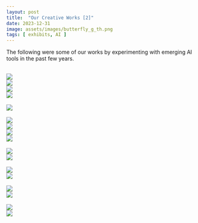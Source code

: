 ```yaml
---
layout: post
title:  "Our Creative Works [2]"
date: 2023-12-31
image: assets/images/butterfly_g_th.png
tags: [ exhibits, AI ]
---
```


The following were some of our works by experimenting with emerging AI tools in the past few years.

<br>
<div class="row">
    <div class="col-md-3">
        <div><img src="/assets/images/alaska.png" class="img-fluid" /></div>
    </div>
    <div class="col-md-3">
        <div><img src="/assets/images/blue_dunes.png" class="img-fluid" ></div>
    </div>
    <div class="col-md-3">
        <div><img src="/assets/images/Didymos_and_Dimorphos.png" class="img-fluid" ></div>
    </div>
    <div class="col-md-3">
        <div><img src="/assets/images/comet.png" class="img-fluid" /></div>
    </div>
</div>
<br/>

<div class="row">    
    <div class="col-md-12">
        <div><img src="/assets/images/flora_space_exploration.png" class="img-fluid" /></div>
    </div>
</div>
<br/>

<div class="row">
    <div class="col-md-3">
        <div><img src="/assets/images/marmolada_glacier_italy.png" class="img-fluid" /></div>
    </div>
    <div class="col-md-3">
        <div><img src="/assets/images/penguins_coulman_island_antarctica.png" class="img-fluid" ></div>
    </div>
    <div class="col-md-3">
        <div><img src="/assets/images/MOPclouds.png" class="img-fluid" /></div>
    </div>
    <div class="col-md-3">
        <div><img src="/assets/images/nabro_volcano.png" class="img-fluid" /></div>
    </div>
</div>
<br/>

<div class="row">
    <div class="col-md-3">
        <div><img src="/assets/images/supervolcano.png" class="img-fluid" /></div>
    </div>
    <div class="col-md-6">
        <div><img src="/assets/images/ESP_034830_1670.png" class="img-fluid" ></div>
    </div>
</div>
<br/>

<div class="row">
    <div class="col-md-3">
        <div><img src="/assets/images/sample_return_mission.png" class="img-fluid" /></div>
    </div>
    <div class="col-md-6">
        <div><img src="/assets/images/persistent_aeolian.png" class="img-fluid" /></div>
    </div>
</div>
<br/>

<div class="row">
    <div class="col-md-3">
        <div><img src="/assets/images/drone_mars_mission.png" class="img-fluid" /></div>
    </div>
    <div class="col-md-6">
        <div><img src="/assets/images/ESP_034830_1670.png" class="img-fluid" ></div>
    </div>
</div>
<br/>

<div class="row">
    <div class="col-md-3">
        <div><img src="/assets/images/brenham1.png" class="img-fluid" /></div>
    </div>
    <div class="col-md-6">
        <div><img src="/assets/images/surviving_mars.png" class="img-fluid" /></div>
    </div>
</div>
<br/>